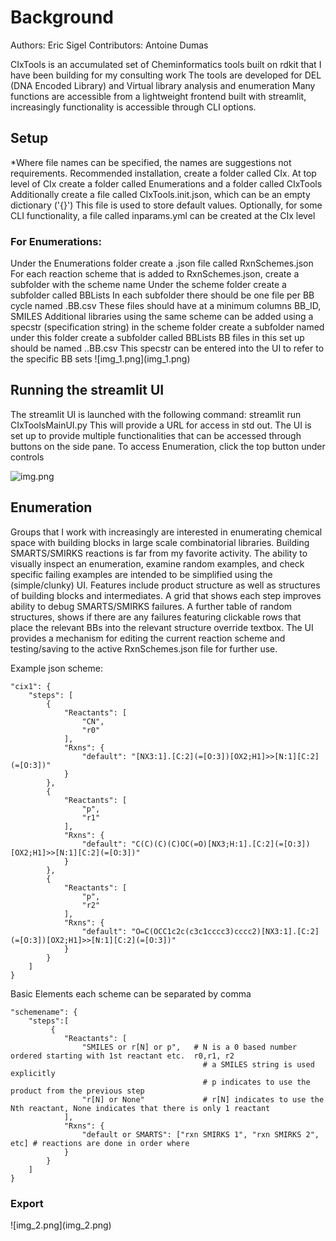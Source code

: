 <h1>Background</h1><p>
Authors: Eric Sigel
Contributors: Antoine Dumas

CIxTools is an accumulated set of Cheminformatics tools built on rdkit that I have been building for my consulting work
The tools are developed for DEL (DNA Encoded Library) and Virtual library analysis and enumeration
Many functions are accessible from a lightweight frontend built with streamlit, increasingly functionality is accessible
through CLI options.

<h2>Setup</h2>
*Where file names can be specified, the names are suggestions not requirements. 
Recommended installation, create a folder called CIx.
At top level of CIx create a folder called Enumerations and a folder called CIxTools
Additionally create a file called CIxTools.init.json, which can be an empty dictionary ('{}')
This file is used to store default values.
Optionally, for some CLI functionality, a file called inparams.yml can be created at the CIx level
<h3>For Enumerations:</h3>
Under the Enumerations folder create a .json file called RxnSchemes.json
For each reaction scheme that is added to RxnSchemes.json, create a subfolder with the scheme name
Under the scheme folder create a subfolder called BBLists
In each subfolder there should be one file per BB cycle named <scheme>.BB<X>.csv
These files should have at a minimum columns BB_ID, SMILES
Additional libraries using the same scheme can be added using a specstr (specification string)
in the scheme folder create a subfolder named <specstr>
under this folder create a subfolder called BBLists
BB files in this set up should be named <scheme>.<specstr>.BB<X>.csv
This specstr can be entered into the UI to refer to the specific BB sets
![img_1.png](img_1.png)

<h2>Running the streamlit UI</h2>
The streamlit UI is launched with the following command:
streamlit run CIxToolsMainUI.py
This will provide a URL for access in std out.
The UI is set up to provide multiple functionalities that can be accessed through buttons on the side pane.
To access Enumeration, click the top button under controls

![img.png](img.png)

<h2>Enumeration</h2>
Groups that I work with increasingly are interested in enumerating chemical space with building blocks in
large scale combinatorial libraries. Building SMARTS/SMIRKS reactions is far from my favorite activity. 
The ability to visually inspect an enumeration, examine random examples, and check specific failing examples are 
intended to be simplified using the (simple/clunky) UI. Features include product structure as well as structures 
of building blocks and intermediates. A grid that shows each step improves ability to debug SMARTS/SMIRKS failures.
A further table of random structures, shows if there are any failures featuring clickable rows that place the relevant BBs
into the relevant structure override textbox. The UI provides a mechanism for editing the current reaction
scheme and testing/saving to the active RxnSchemes.json file for further use.

Example json scheme:
</p>

    "cix1": {
        "steps": [
            {
                "Reactants": [
                    "CN",
                    "r0"
                ],
                "Rxns": {
                    "default": "[NX3:1].[C:2](=[O:3])[OX2;H1]>>[N:1][C:2](=[O:3])"
                }
            },
            {
                "Reactants": [
                    "p",
                    "r1"
                ],
                "Rxns": {
                    "default": "C(C)(C)(C)OC(=O)[NX3;H:1].[C:2](=[O:3])[OX2;H1]>>[N:1][C:2](=[O:3])"
                }
            },
            {
                "Reactants": [
                    "p",
                    "r2"
                ],
                "Rxns": {
                    "default": "O=C(OCC1c2c(c3c1cccc3)cccc2)[NX3:1].[C:2](=[O:3])[OX2;H1]>>[N:1][C:2](=[O:3])"
                }
            }
        ]
    }

<p>
</h3>Basic Elements</h3>
each scheme can be separated by comma
<p>

    "schemename": {
        "steps":[
             {
                "Reactants": [
                    "SMILES or r[N] or p",   # N is a 0 based number ordered starting with 1st reactant etc.  r0,r1, r2
                                               # a SMILES string is used explicitly
                                               # p indicates to use the product from the previous step
                    "r[N] or None"             # r[N] indicates to use the Nth reactant, None indicates that there is only 1 reactant
                ],
                "Rxns": {
                    "default or SMARTS": ["rxn SMIRKS 1", "rxn SMIRKS 2", etc] # reactions are done in order where 
                }
            }
        ]   
    }
<h3>Export</h3>
![img_2.png](img_2.png)




